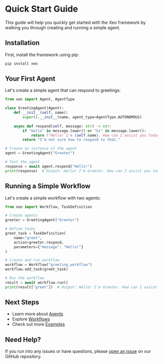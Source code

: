 # Quick Start Guide

This guide will help you quickly get started with the Xeo framework by walking you through creating and running a simple agent.

## Installation

First, install the framework using pip:

```bash
pip install xeo
```

## Your First Agent

Let's create a simple agent that can respond to greetings:

```python
from xeo import Agent, AgentType

class GreetingAgent(Agent):
    def __init__(self, name):
        super().__init__(name, agent_type=AgentType.AUTONOMOUS)
    
    async def respond(self, message: str) -> str:
        if "hello" in message.lower() or "hi" in message.lower():
            return f"Hello! I'm {self.name}. How can I assist you today?"
        return "I'm not sure how to respond to that."

# Create an instance of the agent
agent = GreetingAgent("Greeter")

# Test the agent
response = await agent.respond("Hello!")
print(response)  # Output: Hello! I'm Greeter. How can I assist you today?
```

## Running a Simple Workflow

Let's create a simple workflow with two agents:

```python
from xeo import Workflow, TaskDefinition

# Create agents
greeter = GreetingAgent("Greeter")

# Define tasks
greet_task = TaskDefinition(
    name="greet",
    action=greeter.respond,
    parameters={"message": "Hello!"}
)

# Create and run workflow
workflow = Workflow("greeting_workflow")
workflow.add_task(greet_task)

# Run the workflow
result = await workflow.run()
print(result["greet"])  # Output: Hello! I'm Greeter. How can I assist you today?
```

## Next Steps

- Learn more about [Agents](../concepts/agents.md)
- Explore [Workflows](../concepts/workflows.md)
- Check out more [Examples](../use_cases/basic/)

## Need Help?

If you run into any issues or have questions, please [open an issue](https://github.com/AnnNaserNabil/Xeo-AGI/issues) on our GitHub repository.
